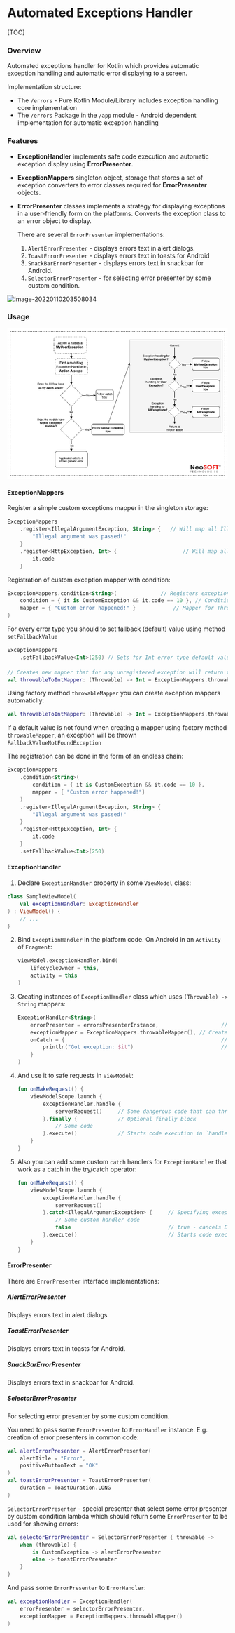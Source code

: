 # Automated Exceptions Handler

[TOC]

### Overview

Automated exceptions handler for Kotlin which provides automatic exception handling and 
automatic error displaying to a screen.

Implementation structure:

* The `/errors` - Pure Kotlin Module/Library includes exception handling core implementation 
* The `/errors` Package in the  `/app` module  - Android dependent implementation for automatic exception handling



### Features

- **ExceptionHandler** implements safe code execution and automatic exception display using **ErrorPresenter**.

- **ExceptionMappers** singleton object, storage that stores a set of exception converters to error classes required for **ErrorPresenter** objects.

- **ErrorPresenter** classes implements a strategy for displaying exceptions in a user-friendly form on the platforms. Converts the exception class to an error object to display. 

  

  There are several `ErrorPresenter` implementations:

  1. `AlertErrorPresenter` - displays errors text in alert dialogs.
  2. `ToastErrorPresenter` - displays errors text in toasts for Android
  3. `SnackBarErrorPresenter` - displays errors text in snackbar for Android.
  4. `SelectorErrorPresenter` - for selecting error presenter by some custom condition.

![image-20220110203508034](/Users/apple/Documents/Workspace/COE/mobile-android/wiki/docs/modules/assets/exception-handler/automatic-exception-structure.png)

### Usage



![image-20220110203508034](./assets/exception-handler/exception-handling-flow.png)



#### ExceptionMappers

Register a simple custom exceptions mapper in the singleton storage:

```kotlin
ExceptionMappers
    .register<IllegalArgumentException, String> {   // Will map all IllegalArgumentException instances to String
        "Illegal argument was passed!"
    }
    .register<HttpException, Int> {                     // Will map all HttpException instances to Int
        it.code
    }
```

Registration of custom exception mapper with condition:

```kotlin
ExceptionMappers.condition<String>(              // Registers exception mapper Throwable -> String
    condition = { it is CustomException && it.code == 10 }, // Condition that maps Throwable -> Boolean
    mapper = { "Custom error happened!" }            // Mapper for Throwable that matches to the condition
)
```

For every error type you should to set fallback (default) value using method `setFallbackValue`

```kotlin
ExceptionMappers
    .setFallbackValue<Int>(250) // Sets for Int error type default value as 250

// Creates new mapper that for any unregistered exception will return the fallback value - 250
val throwableToIntMapper: (Throwable) -> Int = ExceptionMappers.throwableMapper()
```

Using factory method `throwableMapper` you can create exception mappers automaticlly:

```kotlin
val throwableToIntMapper: (Throwable) -> Int = ExceptionMappers.throwableMapper()
```

If a default value is not found when creating a mapper using factory method `throwableMapper`, an exception will be thrown `FallbackValueNotFoundException`

The registration can be done in the form of an endless chain:

```kotlin
ExceptionMappers
    .condition<String>(
        condition = { it is CustomException && it.code == 10 },
        mapper = { "Custom error happened!"}
    )
    .register<IllegalArgumentException, String> {
        "Illegal argument was passed!"
    }
    .register<HttpException, Int> {
        it.code
    }
    .setFallbackValue<Int>(250)
```



#### ExceptionHandler

1. Declare `ExceptionHandler` property in some `ViewModel` class:

```kotlin
class SampleViewModel(
    val exceptionHandler: ExceptionHandler
) : ViewModel() {
    // ...
}

```

2. Bind `ExceptionHandler` in the platform code.
   On Android in an `Activity` of `Fragment`:

   ```kotlin
   viewModel.exceptionHandler.bind(
       lifecycleOwner = this,
       activity = this
   )
   ```

3. Creating instances of `ExceptionHandler` class which uses `(Throwable) -> String` mappers:

   ```kotlin
   ExceptionHandler<String>(
       errorPresenter = errorsPresenterInstance,                    // Concrete ErrorPresenter implementation
       exceptionMapper = ExceptionMappers.throwableMapper(), // Create mapper (Throwable) -> String from ExceptionMappers
       onCatch = {                                                  // Optional global catcher
           println("Got exception: $it")                            // E.g. here we can log all exceptions that are handled by ExceptionHandler
       }
   )
   ```

4. And use it to safe requests in `ViewModel`:

   ```kotlin
   fun onMakeRequest() {
       viewModelScope.launch {
           exceptionHandler.handle {
               serverRequest()     // Some dangerous code that can throw an exception
           }.finally {             // Optional finally block
               // Some code        
           }.execute()             // Starts code execution in `handle` lambda
       }
   }
   ```

5. Also you can add some custom `catch` handlers for `ExceptionHandler` that work as a catch in the try/catch operator:

   ```kotlin
   fun onMakeRequest() {
       viewModelScope.launch {
           exceptionHandler.handle {
               serverRequest()
           }.catch<IllegalArgumentException> {     // Specifying exception class
               // Some custom handler code
               false                               // true - cancels ErrorPresenter; false - allows execution of ErrorsPresenter
           }.execute()                             // Starts code execution in `handle` lambda
       }
   }
   ```

   

#### ErrorPresenter

There are `ErrorPresenter` interface implementations:

##### AlertErrorPresenter

 Displays errors text in alert dialogs

##### ToastErrorPresenter

Displays errors text in toasts for Android.

##### SnackBarErrorPresenter

Displays errors text in snackbar for Android.

##### SelectorErrorPresenter

For selecting error presenter by some custom condition.


You need to pass some `ErrorPresenter` to `ErrorHandler` instance. E.g. creation of error presenters in common code:

```kotlin
val alertErrorPresenter = AlertErrorPresenter(
    alertTitle = "Error",
    positiveButtonText = "OK"
)
val toastErrorPresenter = ToastErrorPresenter(
    duration = ToastDuration.LONG
)
```

`SelectorErrorPresenter` - special presenter that select some error presenter by custom condition lambda which should return some `ErrorPresenter` to be used for showing errors:

```kotlin
val selectorErrorPresenter = SelectorErrorPresenter { throwable ->
    when (throwable) {
        is CustomException -> alertErrorPresenter
        else -> toastErrorPresenter
    }
}
```

And pass some `ErrorPresenter` to `ErrorHandler`:

```kotlin
val exceptionHandler = ExceptionHandler(
    errorPresenter = selectorErrorPresenter,
    exceptionMapper = ExceptionMappers.throwableMapper()
)
```
